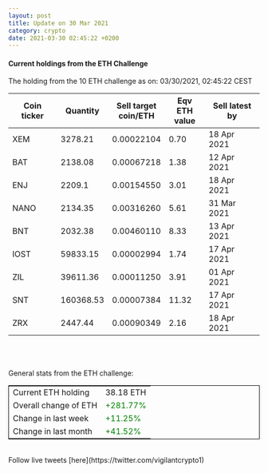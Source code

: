 ```yaml
---
layout: post
title: Update on 30 Mar 2021
category: crypto
date: 2021-03-30 02:45:22 +0200
---
```

<!-- Global site tag (gtag.js) - Google Analytics -->
<script async src="https://www.googletagmanager.com/gtag/js?id=UA-103831149-5"></script>
<script>
  window.dataLayer = window.dataLayer || [];
  function gtag(){dataLayer.push(arguments);}
  gtag('js', new Date());

  gtag('config', 'UA-103831149-5');
</script>


#### Current holdings from the ETH Challenge

The holding from the 10 ETH challenge as on: 03/30/2021, 02:45:22 CEST

|Coin ticker|Quantity|Sell target<br>coin/ETH|Eqv ETH<br>value|Sell latest by|
|-----------|--------|-----------|-----------|--------------|
XEM|3278.21|  0.00022104|0.70|18 Apr 2021|
BAT|2138.08|  0.00067218|1.38|12 Apr 2021|
ENJ|2209.1|  0.00154550|3.01|18 Apr 2021|
NANO|2134.35|  0.00316260|5.61|31 Mar 2021|
BNT|2032.38|  0.00460110|8.33|13 Apr 2021|
IOST|59833.15|  0.00002994|1.74|17 Apr 2021|
ZIL|39611.36|  0.00011250|3.91|01 Apr 2021|
SNT|160368.53|  0.00007384|11.32|17 Apr 2021|
ZRX|2447.44|  0.00090349|2.16|18 Apr 2021|

<br>
<br>
<br>
General stats from the ETH challenge:

<table style="border:1px solid black;margin-left:auto;margin-right:auto;">
	<tbody>
	<tr>
		<td>Current ETH holding</td>
		<td>     38.18 ETH</td>
	</tr>
	<tr>
		<td>Overall change of ETH</td>
		<td><font color="green">+281.77%</font></td>
	</tr>
	<tr>
		<td>Change in last week</td>
		<td><font color="green">+11.25%</font></td>
	</tr>
	<tr>
		<td>Change in last month</td>
		<td><font color="green">+41.52%</font></td>
	</tr>
	</tbody>
</table>

<br>
Follow live tweets [here](https://twitter.com/vigilantcrypto1)
<br>
<br>
